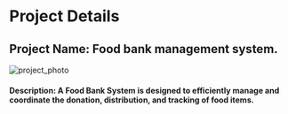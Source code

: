 # Project Details
## Project Name: Food bank management system.
![project_photo](https://github.com/GDP-TEAMONE/FoodBankManagementSystem/assets/143137417/24ba47ba-b016-44df-81b7-9bd536efca51)

#### Description: A Food Bank System is designed to efficiently manage and coordinate the donation, distribution, and tracking of food items.
